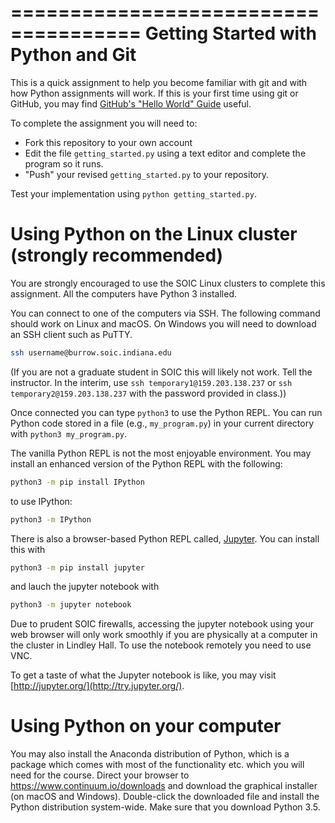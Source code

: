 =====================================
 Getting Started with Python and Git
=====================================

This is a quick assignment to help you become familiar with git and with how
Python assignments will work. If this is your first time using git or GitHub,
you may find [GitHub's "Hello World"
Guide](https://guides.github.com/activities/hello-world/) useful.

To complete the assignment you will need to:

- Fork this repository to your own account
- Edit the file ``getting_started.py`` using a text editor and complete the program so it runs.
- "Push" your revised ``getting_started.py`` to your repository.

Test your implementation using ``python getting_started.py``.

Using Python on the Linux cluster (strongly recommended)
========================================================

You are strongly encouraged to use the SOIC Linux clusters to complete this
assignment. All the computers have Python 3 installed.

You can connect to one of the computers via SSH. The following command should work on Linux and macOS. On Windows you will need to download an SSH client such as PuTTY.

```bash
ssh username@burrow.soic.indiana.edu
```

(If you are not a graduate student in SOIC this will likely not work. Tell the
instructor. In the interim, use ``ssh temporary1@159.203.138.237`` or ``ssh
temporary2@159.203.138.237`` with the password provided in class.))

Once connected you can type ``python3`` to use the Python REPL. You can run
Python code stored in a file (e.g., ``my_program.py``) in your current
directory with ``python3 my_program.py``.

The vanilla Python REPL is not the most enjoyable environment. You may install
an enhanced version of the Python REPL with the following:

```bash
python3 -m pip install IPython
```

to use IPython:

```bash
python3 -m IPython
```

There is also a browser-based Python REPL called, [Jupyter](http://jupyter.org/). You can
install this with

```bash
python3 -m pip install jupyter
```

and lauch the jupyter notebook with

```bash
python3 -m jupyter notebook
```

Due to prudent SOIC firewalls, accessing the jupyter notebook using your web
browser will only work smoothly if you are physically at a computer in the
cluster in Lindley Hall. To use the notebook remotely you need to use VNC.

To get a taste of what the Jupyter notebook is like, you may visit
[http://jupyter.org/](http://try.jupyter.org/).

Using Python on your computer
=============================

You may also install the Anaconda distribution of Python, which is a package
which comes with most of the functionality etc. which you will need for the
course. Direct your browser to https://www.continuum.io/downloads and download
the graphical installer (on macOS and Windows). Double-click the downloaded
file and install the Python distribution system-wide. Make sure that you
download Python 3.5.
